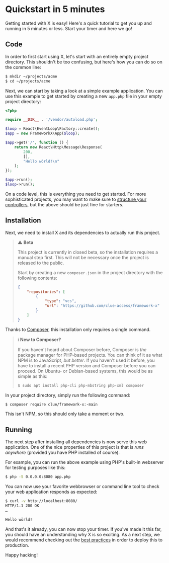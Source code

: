 # Quickstart in 5 minutes

Getting started with X is easy!
Here's a quick tutorial to get you up and running in 5 minutes or less.
Start your timer and here we go!

## Code

In order to first start using X, let's start with an entirely empty project directory.
This shouldn't be too confusing, but here's how you can do so on the common line:

```bash
$ mkdir ~/projects/acme
$ cd ~/projects/acme
```

Next, we can start by taking a look at a simple example application.
You can use this example to get started by creating a new `app.php` file in your empty project directory:

```php
<?php

require __DIR__ . '/vendor/autoload.php';

$loop = React\EventLoop\Factory::create();
$app = new FrameworkX\App($loop);

$app->get('/', function () {
    return new React\Http\Message\Response(
        200,
        [],
        "Hello wörld!\n"
    );
});

$app->run();
$loop->run();
```

On a code level, this is everything you need to get started.
For more sophisticated projects, you may want to make sure to [structure your controllers](../best-practices/controllers.md),
but the above should be just fine for starters.

## Installation

Next, we need to install X and its dependencies to actually run this project.

> ⚠️ **Beta**
>
> This project is currently in closed beta, so the installation requires a manual step first.
> This will not be necessary once the project is released to the public.
>
> Start by creating a new `composer.json` in the project directory with the following contents:
> 
> ```json
> {
>     "repositories": [
>         {
>             "type": "vcs",
>             "url": "https://github.com/clue-access/framework-x"
>         }
>     ]
> }
> ```

Thanks to [Composer](https://getcomposer.org/), this installation only requires a single command.

> ℹ️ **New to Composer?**
>
> If you haven't heard about Composer before, Composer is *the* package manager for PHP-based projects.
> You can think of it as what NPM is to JavaScript, *but better*.
> If you haven't used it before, you have to install a recent PHP version and Composer before you can proceed.
> On Ubuntu- or Debian-based systems, this would be as simple as this:
>
> ```bash
> $ sudo apt install php-cli php-mbstring php-xml composer
> ```

In your project directory, simply run the following command:

```bash
$ composer require clue/framework-x:-main
```

This isn't NPM, so this should only take a moment or two.

## Running

The next step after installing all dependencies is now serve this web application.
One of the nice properties of this project is that is *runs anywhere* (provided you have PHP installed of course).

For example, you can run the above example using PHP's built-in webserver for
testing purposes like this:

```bash
$ php -S 0.0.0.0:8080 app.php
```

You can now use your favorite webbrowser or command line tool to check your web
application responds as expected:

```bash
$ curl -v http://localhost:8080/
HTTP/1.1 200 OK
…

Hello wörld!
```

And that's it already, you can now stop your timer.
If you've made it this far, you should have an understanding why X is so exciting.
As a next step, we would recommend checking out the [best practices](../../best-practices/) in order to deploy this to production.

Happy hacking!
